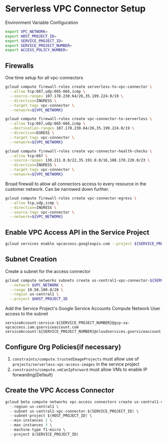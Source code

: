 # Serverless VPC Connector Setup

Environment Variable Configuration
```bash
export VPC_NETWORK=
export HOST_PROJECT_ID=
export SERVICE_PROJECT_ID=
export SERVICE_PROJECT_NUMBER=
export ACCESS_POLICY_NUMBER=
```

## Firewalls
One time setup for all vpc-connectors
```bash
gcloud compute firewall-rules create serverless-to-vpc-connector \
  --allow tcp:667,udp:665-666,icmp \
  --source-ranges 107.178.230.64/26,35.199.224.0/19 \
  --direction=INGRESS \
  --target-tags vpc-connector \
  --network=${VPC_NETWORK}

gcloud compute firewall-rules create vpc-connector-to-serverless \
  --allow tcp:667,udp:665-666,icmp \
  --destination-ranges 107.178.230.64/26,35.199.224.0/19 \
  --direction=EGRESS \
  --target-tags vpc-connector \
  --network=${VPC_NETWORK}

gcloud compute firewall-rules create vpc-connector-health-checks \
  --allow tcp:667 \
  --source-ranges 130.211.0.0/22,35.191.0.0/16,108.170.220.0/23 \
  --direction=INGRESS \
  --target-tags vpc-connector \
  --network=${VPC_NETWORK}
```

Broad firewall to allow all connectors access to every resource in the customer network. Can be narrowed down further.
```bash
gcloud compute firewall-rules create vpc-connector-egress \
  --allow tcp,udp,icmp \
  --direction=INGRESS \
  --source-tags vpc-connector \
  --network=${VPC_NETWORK}
```

## Enable VPC Access API in the Service Project
```bash
gcloud services enable vpcaccess.googleapis.com --project ${SERVICE_PROJECT_ID}
```

## Subnet Creation
Create a subnet for the access connector
```bash
gcloud compute networks subnets create us-central1-vpc-connector-${SERVICE_PROJECT_ID} \
  --network $VPC_NETWORK \
  --range 10.50.100.0/28 \
  --region us-central1 \
  --project $HOST_PROJECT_ID
```

Add the Service Project's Google Service Accounts Compute Network User access to the subnet
```
serviceAccount:service-${SERVICE_PROJECT_NUMBER}@gcp-sa-vpcaccess.iam.gserviceaccount.com
serviceAccount:${SERVICE_PROJECT_NUMBER}@cloudservices.gserviceaccount.com
```

## Configure Org Policies(if necessary)

1. `constraints/compute.trustedImageProjects` must allow use of `projects/serverless-vpc-access-images` in the service project
1. `constraints/compute.vmCanIpForward` must allow VMs to enable IP forwarding(Default)

## Create the VPC Access Connector
```java
gcloud beta compute networks vpc-access connectors create us-central1-connector \
  --region us-central1 \
  --subnet us-central1-vpc-connector-${SERVICE_PROJECT_ID} \
  --subnet-project ${HOST_PROJECT_ID} \
  --min-instances 2 \
  --max-instances 3 \
  --machine-type f1-micro \
  --project ${SERVICE_PROJECT_ID}
```